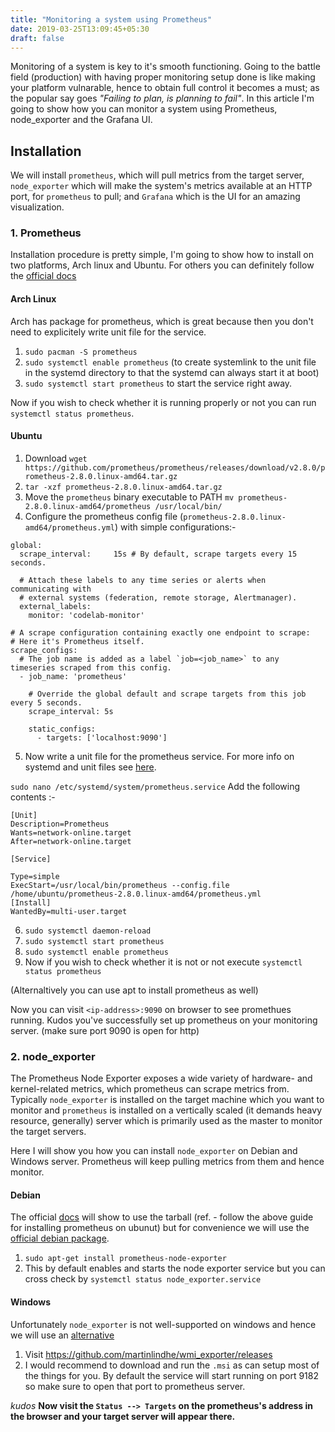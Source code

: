 ```yaml
---
title: "Monitoring a system using Prometheus"
date: 2019-03-25T13:09:45+05:30
draft: false
---
```


Monitoring of a system is key to it's smooth functioning. Going to the battle field (production) with having proper monitoring setup done is like making your platform vulnarable, hence to obtain full control it becomes a must; as the popular say goes *"Failing to plan, is planning to fail"*. 
In this article I'm going to show how you can monitor a system using Prometheus, node_exporter and the Grafana UI.

## Installation

We will install `prometheus`, which will pull metrics from the target server, `node_exporter` which will make the system's metrics available at an HTTP port, for `prometheus` to pull; and `Grafana` which is the UI for an amazing visualization.

### 1. Prometheus
Installation procedure is pretty simple, I'm going to show how to install on two platforms, Arch linux and Ubuntu.
For others you can definitely follow the [official docs](https://prometheus.io/download/)

#### Arch Linux
Arch has package for prometheus, which is great because then you don't need to explicitely write unit file for the service.

1. `sudo pacman -S prometheus` 
2. `sudo systemctl enable prometheus` (to create systemlink to the unit file in the systemd directory to that the systemd can always start it at boot) 
3. `sudo systemctl start prometheus` to start the service right away.

Now if you wish to check whether it is running properly or not you can run `systemctl status prometheus`.

#### Ubuntu

1. Download `wget https://github.com/prometheus/prometheus/releases/download/v2.8.0/prometheus-2.8.0.linux-amd64.tar.gz`
2. `tar -xzf prometheus-2.8.0.linux-amd64.tar.gz`
3. Move the `prometheus` binary executable to PATH `mv prometheus-2.8.0.linux-amd64/prometheus /usr/local/bin/`
4. Configure the prometheus config file (`prometheus-2.8.0.linux-amd64/prometheus.yml`) with simple configurations:- 

```
global:
  scrape_interval:     15s # By default, scrape targets every 15 seconds.

  # Attach these labels to any time series or alerts when communicating with
  # external systems (federation, remote storage, Alertmanager).
  external_labels:
    monitor: 'codelab-monitor'

# A scrape configuration containing exactly one endpoint to scrape:
# Here it's Prometheus itself.
scrape_configs:
  # The job name is added as a label `job=<job_name>` to any timeseries scraped from this config.
  - job_name: 'prometheus'

    # Override the global default and scrape targets from this job every 5 seconds.
    scrape_interval: 5s

    static_configs:
      - targets: ['localhost:9090']
```
5. Now write a unit file for the prometheus service. For more info on systemd and unit files see [here](https://www.digitalocean.com/community/tutorials/understanding-systemd-units-and-unit-files#where-are-systemd-unit-files-found).

`sudo nano /etc/systemd/system/prometheus.service`
Add the following contents :-
```
[Unit]
Description=Prometheus
Wants=network-online.target
After=network-online.target

[Service]

Type=simple
ExecStart=/usr/local/bin/prometheus --config.file /home/ubuntu/prometheus-2.8.0.linux-amd64/prometheus.yml
[Install]
WantedBy=multi-user.target
```
6. `sudo systemctl daemon-reload`
7. `sudo systemctl start prometheus`
8. `sudo systemctl enable prometheus`
9. Now if you wish to check whether it is not or not execute `systemctl status prometheus`
    
(Alternaltively you can use apt to install prometheus as well)

Now you can visit `<ip-address>:9090` on browser to see promethues running. Kudos you've successfully set up prometheus on your monitoring server. 
(make sure port 9090 is open for http)


### 2. node_exporter
The Prometheus Node Exporter exposes a wide variety of hardware- and kernel-related metrics, which prometheus can scrape metrics from. Typically `node_exporter` is installed on the target machine which you want to monitor and `prometheus` is installed on a vertically scaled (it demands heavy resource, generally) server which is primarily used as the master to monitor the target servers.

Here I will show you how you can install `node_exporter` on Debian and Windows server. Prometheus will keep pulling metrics from them and hence monitor.

#### Debian

The official [docs](https://prometheus.io/download/) will show to use the tarball (ref. - follow the above guide for installing prometheus on ubunut) but for convenience we will use the [official debian package](https://packages.debian.org/stretch/prometheus-node-exporter).  

1) `sudo apt-get install prometheus-node-exporter`
2) This by default enables and starts the node exporter service but you can cross check by `systemctl status node_exporter.service `

#### Windows

Unfortunately `node_exporter` is not well-supported on windows and hence we will use an [alternative](https://github.com/martinlindhe/wmi_exporter)

1) Visit https://github.com/martinlindhe/wmi_exporter/releases
2) I would recommend to download and run the `.msi` as can setup most of the things for you. 
  By default the service will start running on port 9182 so make sure to open that port to prometheus server.


*kudos*
**Now visit the `Status --> Targets` on the prometheus's address in the browser and your target server will appear there.**

